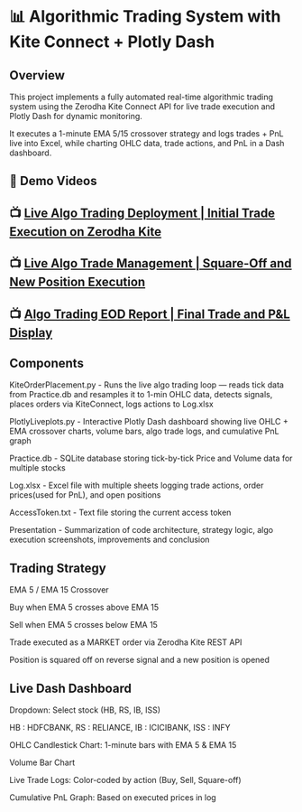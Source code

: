 # 📊 Algorithmic Trading System with Kite Connect + Plotly Dash

## **Overview**

This project implements a fully automated real-time algorithmic trading system using the Zerodha Kite Connect API for live trade execution and Plotly Dash for dynamic monitoring.

It executes a 1-minute EMA 5/15 crossover strategy and logs trades + PnL live into Excel, while charting OHLC data, trade actions, and PnL in a Dash dashboard.

## 🎥 **Demo Videos**

## 📺 [Live Algo Trading Deployment | Initial Trade Execution on Zerodha Kite](https://youtu.be/hWZECBEJVXE)

## 📺 [Live Algo Trade Management | Square-Off and New Position Execution](https://youtu.be/U-9PjQyUNhI)

## 📺 [Algo Trading EOD Report | Final Trade and P&L Display](https://youtu.be/lN8kbwqjvts)


## **Components**

KiteOrderPlacement.py	- Runs the live algo trading loop — reads tick data from Practice.db and resamples it to 1-min OHLC data, detects signals, places orders via KiteConnect, logs actions to Log.xlsx

PlotlyLiveplots.py	- Interactive Plotly Dash dashboard showing live OHLC + EMA crossover charts, volume bars, algo trade logs, and cumulative PnL graph

Practice.db	       - SQLite database storing tick-by-tick Price and Volume data for multiple stocks

Log.xlsx	       - Excel file with multiple sheets logging trade actions, order prices(used for PnL), and open positions

AccessToken.txt	       - Text file storing the current access token

Presentation           - Summarization of code architecture, strategy logic, algo execution screenshots, improvements and conclusion


## **Trading Strategy**

EMA 5 / EMA 15 Crossover

Buy when EMA 5 crosses above EMA 15

Sell when EMA 5 crosses below EMA 15

Trade executed as a MARKET order via Zerodha Kite REST API

Position is squared off on reverse signal and a new position is opened

## **Live Dash Dashboard**

Dropdown: Select stock (HB, RS, IB, ISS)

HB :  HDFCBANK, RS : RELIANCE, IB : ICICIBANK, ISS : INFY

OHLC Candlestick Chart: 1-minute bars with EMA 5 & EMA 15

Volume Bar Chart

Live Trade Logs: Color-coded by action (Buy, Sell, Square-off)

Cumulative PnL Graph: Based on executed prices in log


